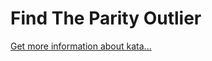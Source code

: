 Find The Parity Outlier
=
[Get more information about kata...](https://www.codewars.com//kata//kata/5526fc09a1bbd946250002dc)